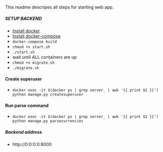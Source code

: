 This readme descripes all steps for starting web app.

##### SETUP  BACKEND

* [Install docker](https://docs.docker.com/install/linux/docker-ce/ubuntu/)
* [Install docker-compose](https://docs.docker.com/compose/install/)
* `docker-compose build`
* `chmod +x start.sh`
* `./start.sh`
* wait until ALL containers are up
* `chmod +x migrate.sh`
* `./migrate.sh`

#### Create superuser
* `docker exec -it $(docker ps | grep server_ | awk '{{ print $1 }}') python manage.py createsuperuser`

#### Run parse command
* `docker exec -it $(docker ps | grep server_ | awk '{{ print $1 }}') python manage.py parsecurrencies`

##### Backend address 
* http://0:0:0:0:8000
